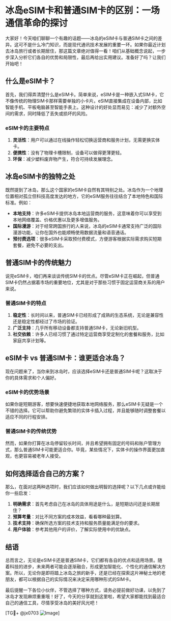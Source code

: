 # 冰岛eSIM卡和普通SIM卡的区别：一场通信革命的探讨

大家好！今天咱们聊聊一个有趣的话题——冰岛的eSIM卡与普通SIM卡之间的差异。这可不是什么冷门知识，而是现代通讯技术发展的重要一环。如果你最近计划去冰岛旅行或者长期居住，那这篇文章绝对值得一看！咱们从基础概念说起，一步步深入分析它们各自的优势和局限性，最后再给出实用建议。准备好了吗？让我们开始吧！

## 什么是eSIM卡？

首先，我们得弄清楚什么是eSIM卡。简单来说，eSIM卡是一种嵌入式SIM卡，它不像传统的物理SIM卡那样需要单独的小卡片。eSIM直接集成在设备内部，比如智能手机、平板电脑甚至智能手表上。这种设计的好处显而易见：减少了对额外空间的需求，同时降低了丢失或损坏的风险。

### eSIM卡的主要特点

1. **灵活性**：用户可以通过在线操作轻松切换运营商和服务计划，无需更换实体卡。
2. **便携性**：没有了物理卡槽限制，设备可以做得更薄更轻。
3. **环保**：减少塑料废弃物产生，符合可持续发展理念。

## 冰岛eSIM卡的独特之处

既然提到了冰岛，那么这个国家的eSIM卡自然有其特别之处。冰岛作为一个地理位置相对孤立但科技高度发达的地方，它的eSIM服务往往结合了本地特色和国际标准。例如：

- **本地支持**：许多eSIM卡提供冰岛本地运营商的服务，这意味着你可以享受到本地网络覆盖、价格优惠以及更多增值服务。
- **国际漫游**：对于经常跨国旅行的人来说，冰岛的eSIM卡通常支持广泛的国际漫游功能，让你在国外也能顺畅使用数据流量和语音通话。
- **预付费选项**：很多eSIM卡采取预付费模式，方便游客根据实际需求购买短期套餐，避免不必要的支出。

## 普通SIM卡的传统魅力

说完eSIM卡，咱们再来谈谈传统SIM卡的优点。尽管eSIM卡正在崛起，但普通SIM卡仍然占据着市场的重要地位，尤其是对于那些习惯于固定运营商关系的用户来说。

### 普通SIM卡的特点

1. **稳定性**：长时间以来，普通SIM卡已经形成了成熟的生态系统，无论是兼容性还是稳定性都经过了市场的验证。
2. **广泛支持**：几乎所有移动设备都支持普通SIM卡，无论新旧机型。
3. **社交依赖**：许多人已经习惯了通过特定运营商享受定制化的套餐和服务，比如家庭共享计划等。

## eSIM卡 vs 普通SIM卡：谁更适合冰岛？

现在问题来了，当你来到冰岛时，应该选择eSIM卡还是普通SIM卡呢？这取决于你的具体需求和个人偏好。

### eSIM卡的优势场景

如果你是短期游客，想要快速便捷地获取本地网络服务，那么eSIM卡无疑是一个不错的选择。它可以帮助你避免繁琐的实体卡插入过程，并且能够随时调整套餐以适应不同的行程安排。

### 普通SIM卡的传统优势

然而，如果你打算在冰岛停留较长时间，并且希望拥有固定的号码和账户管理方式，那么普通SIM卡可能更适合你。毕竟，某些情况下，实体卡的操作界面更加直观，也更容易被老年人接受。

## 如何选择适合自己的方案？

那么，在面对这两种选项时，我们应该如何做出明智的选择呢？以下几点或许能给你一些启发：

1. **明确需求**：首先考虑自己在冰岛的具体用途是什么，是短期访问还是长期居住？
2. **预算考量**：对比不同方案的成本效益，看看哪种最划算。
3. **技术支持**：确保所选方案的技术支持和服务质量能满足你的要求。
4. **用户体验**：参考其他用户的评价，了解实际使用中的优缺点。

## 结语

总而言之，无论是eSIM卡还是普通SIM卡，它们都有各自的优点和适用场景。随着科技的进步，未来两者可能会逐渐融合，形成更加智能化、个性化的通信解决方案。所以，无论你是即将踏上冰岛之旅的新手，还是已经在探索这片神秘土地的老朋友，都可以根据自己的实际情况来决定采用哪种形式的SIM卡。

最后提醒一下各位小伙伴，不管选择了哪种方式，请务必提前做好功课，以免到了冰岛才发现麻烦重重哦！好了，今天的分享就到这里啦，希望大家都能找到最适合自己的通信工具，尽情享受冰岛的美好风光吧！

[TG💪+ @jx0703 ![Image](https://github.com/user-attachments/assets/dbca1d08-cadb-493c-b0ec-ad6f7a83f270)]